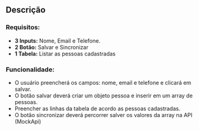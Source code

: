 ## Descrição

### Requisitos:

- **3 Inputs:** Nome, Email e Telefone.
- **2 Botão:** Salvar e Sincronizar
- **1 Tabela:** Listar as pessoas cadastradas

### Funcionalidade:

- O usuário preencherá os campos: nome, email e telefone e clicará em salvar.
- O botão salvar deverá criar um objeto pessoa e inserir em um array de pessoas.
- Preencher as linhas da tabela de acordo as pessoas cadastradas.
- O botão sincronizar deverá percorrer salver os valores da array na API (MockApi)

